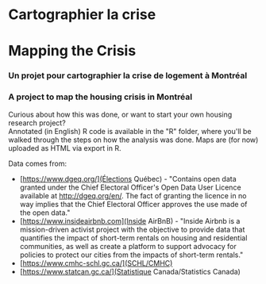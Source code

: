 # Cartographier la crise
# Mapping the Crisis

### Un projet pour cartographier la crise de logement à Montréal
### A project to map the housing crisis in Montréal


Curious about how this was done, or want to start your own housing research project?  
Annotated (in English) R code is available in the "R" folder, where you'll be walked through the steps on how the analysis was done. Maps are (for now) uploaded as HTML via export in R.

Data comes from:
* [https://www.dgeq.org/](Élections Québec) - "Contains open data granted under the Chief Electoral Officer's Open Data User Licence available at http://dgeq.org/en/. The fact of granting the licence in no way implies that the Chief Electoral Officer approves the use made of the open data."  
* [https://www.insideairbnb.com](Inside AirBnB) - "Inside Airbnb is a mission-driven activist project with the objective to provide data that quantifies the impact of short-term rentals on housing and residential communities, as well as create a platform to support advocacy for policies to protect our cities from the impacts of short-term rentals."  
* [https://www.cmhc-schl.gc.ca/](SCHL/CMHC)  
* [https://www.statcan.gc.ca/](Statistique Canada/Statistics Canada)  
